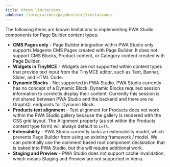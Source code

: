 ```yaml
---
title: Known limitations
adobeio: /integrations/pagebuilder/limitations/
---
```


The following items are known limitations to implementing PWA Studio components for Page Builder content types:

-   **CMS Pages only** - Page Builder integration within PWA Studio only supports Magento CMS Pages created with Page Builder. It does not support CMS Blocks, Product content, or Category content created with Page Builder.
-   **Widgets in TinyMCE** - Widgets are not supported within content types that provide text input from the TinyMCE editor, such as Text, Banner, Slider, and HTML Code.
-   **Dynamic Blocks** - Not supported in PWA Studio. PWA Studio currently has no concept of a Dynamic Block. Dynamic Blocks required session information to correctly display their content. Currently this session is not shared between PWA Studio and the backend and there are no GraphQL endpoints for Dynamic Block.
-   **Products text alignment** - Text alignment for Products does not work within the PWA Studio gallery because the gallery is rendered with the CSS grid layout. The Alignment property (as set within the Products content type form) will always default to `Left`.
-   **Extensibility** - PWA Studio currently lacks an extensibility model, which prevents Page Builder from using an existing framework / model. We can potentially use the comment based root component declaration that is baked into PWA Studio, but this will require additional work.
-   **Staging and Preview** - PWA Studio does not support cache invalidation, which means Staging and Preview are not supported in Venia.
